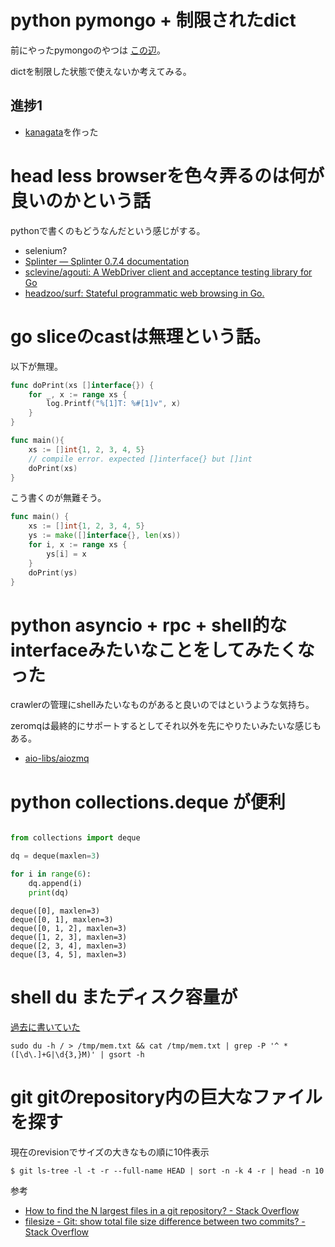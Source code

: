 # python pymongo + 制限されたdict

前にやったpymongoのやつは [この辺](../20160921/example_pymongo)。

dictを制限した状態で使えないか考えてみる。

## 進捗1

- [kanagata](https://github.com/podhmo/kanagata)を作った

# head less browserを色々弄るのは何が良いのかという話

pythonで書くのもどうなんだという感じがする。

- selenium?
- [Splinter — Splinter 0.7.4 documentation](http://splinter.readthedocs.io/en/latest/index.html)
- [sclevine/agouti: A WebDriver client and acceptance testing library for Go](https://github.com/sclevine/agouti)
- [headzoo/surf: Stateful programmatic web browsing in Go.](https://github.com/headzoo/surf)

# go sliceのcastは無理という話。

以下が無理。

```go
func doPrint(xs []interface{}) {
	for _, x := range xs {
		log.Printf("%[1]T: %#[1]v", x)
	}
}

func main(){
	xs := []int{1, 2, 3, 4, 5}
	// compile error. expected []interface{} but []int
	doPrint(xs)
}
```

こう書くのが無難そう。

```go
func main() {
	xs := []int{1, 2, 3, 4, 5}
	ys := make([]interface{}, len(xs))
	for i, x := range xs {
		ys[i] = x
	}
	doPrint(ys)
}
```

# python asyncio + rpc + shell的なinterfaceみたいなことをしてみたくなった

crawlerの管理にshellみたいなものがあると良いのではというような気持ち。

zeromqは最終的にサポートするとしてそれ以外を先にやりたいみたいな感じもある。

- [aio-libs/aiozmq](https://github.com/aio-libs/aiozmq)

# python collections.deque が便利

```python

from collections import deque

dq = deque(maxlen=3)

for i in range(6):
    dq.append(i)
    print(dq)
```

```
deque([0], maxlen=3)
deque([0, 1], maxlen=3)
deque([0, 1, 2], maxlen=3)
deque([1, 2, 3], maxlen=3)
deque([2, 3, 4], maxlen=3)
deque([3, 4, 5], maxlen=3)
```

# shell du またディスク容量が

[過去に書いていた](../20160924/readme.md)

```
sudo du -h / > /tmp/mem.txt && cat /tmp/mem.txt | grep -P '^ *([\d\.]+G|\d{3,}M)' | gsort -h
```

# git gitのrepository内の巨大なファイルを探す

現在のrevisionでサイズの大きなもの順に10件表示

```
$ git ls-tree -l -t -r --full-name HEAD | sort -n -k 4 -r | head -n 10
```

参考

- [How to find the N largest files in a git repository? - Stack Overflow](http://stackoverflow.com/questions/9456550/how-to-find-the-n-largest-files-in-a-git-repository)
- [filesize - Git: show total file size difference between two commits? - Stack Overflow](
http://stackoverflow.com/questions/10845051/git-show-total-file-size-difference-between-two-commits/10847242#10847242)
